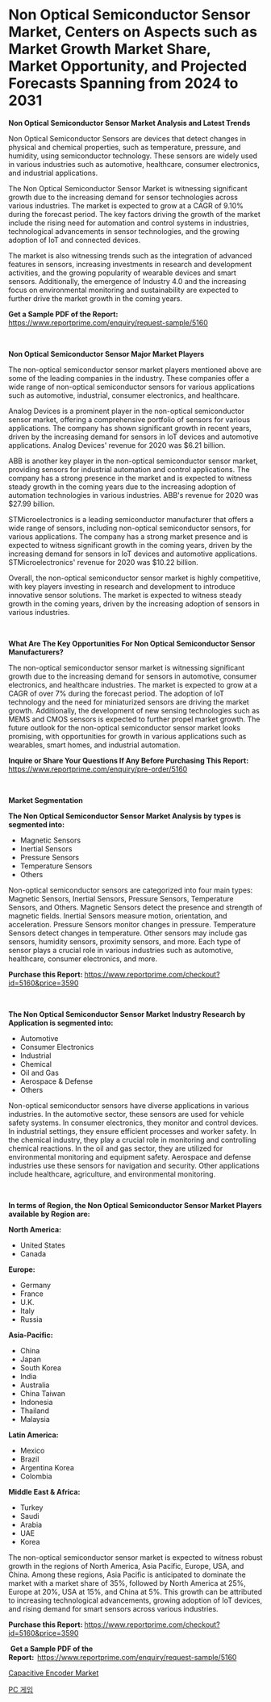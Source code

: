 <p><h1>Non Optical Semiconductor Sensor Market, Centers on Aspects such as Market Growth Market Share, Market Opportunity, and Projected Forecasts Spanning from 2024 to 2031</h1></p><p><strong>Non Optical Semiconductor Sensor Market Analysis and Latest Trends</strong></p>
<p><p>Non Optical Semiconductor Sensors are devices that detect changes in physical and chemical properties, such as temperature, pressure, and humidity, using semiconductor technology. These sensors are widely used in various industries such as automotive, healthcare, consumer electronics, and industrial applications.</p><p>The Non Optical Semiconductor Sensor Market is witnessing significant growth due to the increasing demand for sensor technologies across various industries. The market is expected to grow at a CAGR of 9.10% during the forecast period. The key factors driving the growth of the market include the rising need for automation and control systems in industries, technological advancements in sensor technologies, and the growing adoption of IoT and connected devices.</p><p>The market is also witnessing trends such as the integration of advanced features in sensors, increasing investments in research and development activities, and the growing popularity of wearable devices and smart sensors. Additionally, the emergence of Industry 4.0 and the increasing focus on environmental monitoring and sustainability are expected to further drive the market growth in the coming years.</p></p>
<p><strong>Get a Sample PDF of the Report:&nbsp;</strong> <a href="https://www.reportprime.com/enquiry/request-sample/5160">https://www.reportprime.com/enquiry/request-sample/5160</a></p>
<p>&nbsp;</p>
<p><strong>Non Optical Semiconductor Sensor Major Market Players</strong></p>
<p><p>The non-optical semiconductor sensor market players mentioned above are some of the leading companies in the industry. These companies offer a wide range of non-optical semiconductor sensors for various applications such as automotive, industrial, consumer electronics, and healthcare.</p><p>Analog Devices is a prominent player in the non-optical semiconductor sensor market, offering a comprehensive portfolio of sensors for various applications. The company has shown significant growth in recent years, driven by the increasing demand for sensors in IoT devices and automotive applications. Analog Devices' revenue for 2020 was $6.21 billion.</p><p>ABB is another key player in the non-optical semiconductor sensor market, providing sensors for industrial automation and control applications. The company has a strong presence in the market and is expected to witness steady growth in the coming years due to the increasing adoption of automation technologies in various industries. ABB's revenue for 2020 was $27.99 billion.</p><p>STMicroelectronics is a leading semiconductor manufacturer that offers a wide range of sensors, including non-optical semiconductor sensors, for various applications. The company has a strong market presence and is expected to witness significant growth in the coming years, driven by the increasing demand for sensors in IoT devices and automotive applications. STMicroelectronics' revenue for 2020 was $10.22 billion.</p><p>Overall, the non-optical semiconductor sensor market is highly competitive, with key players investing in research and development to introduce innovative sensor solutions. The market is expected to witness steady growth in the coming years, driven by the increasing adoption of sensors in various industries.</p></p>
<p>&nbsp;</p>
<p><strong>What Are The Key Opportunities For Non Optical Semiconductor Sensor Manufacturers?</strong></p>
<p><p>The non-optical semiconductor sensor market is witnessing significant growth due to the increasing demand for sensors in automotive, consumer electronics, and healthcare industries. The market is expected to grow at a CAGR of over 7% during the forecast period. The adoption of IoT technology and the need for miniaturized sensors are driving the market growth. Additionally, the development of new sensing technologies such as MEMS and CMOS sensors is expected to further propel market growth. The future outlook for the non-optical semiconductor sensor market looks promising, with opportunities for growth in various applications such as wearables, smart homes, and industrial automation.</p></p>
<p><strong>Inquire or Share Your Questions If Any Before Purchasing This Report:</strong> <a href="https://www.reportprime.com/enquiry/pre-order/5160">https://www.reportprime.com/enquiry/pre-order/5160</a></p>
<p>&nbsp;</p>
<p><strong>Market Segmentation</strong></p>
<p><strong>The Non Optical Semiconductor Sensor Market Analysis by types is segmented into:</strong></p>
<p><ul><li>Magnetic Sensors</li><li>Inertial Sensors</li><li>Pressure Sensors</li><li>Temperature Sensors</li><li>Others</li></ul></p>
<p><p>Non-optical semiconductor sensors are categorized into four main types: Magnetic Sensors, Inertial Sensors, Pressure Sensors, Temperature Sensors, and Others. Magnetic Sensors detect the presence and strength of magnetic fields. Inertial Sensors measure motion, orientation, and acceleration. Pressure Sensors monitor changes in pressure. Temperature Sensors detect changes in temperature. Other sensors may include gas sensors, humidity sensors, proximity sensors, and more. Each type of sensor plays a crucial role in various industries such as automotive, healthcare, consumer electronics, and more.</p></p>
<p><strong>Purchase this Report:&nbsp;</strong><a href="https://www.reportprime.com/checkout?id=5160&price=3590">https://www.reportprime.com/checkout?id=5160&price=3590</a></p>
<p>&nbsp;</p>
<p><strong>The Non Optical Semiconductor Sensor Market Industry Research by Application is segmented into:</strong></p>
<p><ul><li>Automotive</li><li>Consumer Electronics</li><li>Industrial</li><li>Chemical</li><li>Oil and Gas</li><li>Aerospace & Defense</li><li>Others</li></ul></p>
<p><p>Non-optical semiconductor sensors have diverse applications in various industries. In the automotive sector, these sensors are used for vehicle safety systems. In consumer electronics, they monitor and control devices. In industrial settings, they ensure efficient processes and worker safety. In the chemical industry, they play a crucial role in monitoring and controlling chemical reactions. In the oil and gas sector, they are utilized for environmental monitoring and equipment safety. Aerospace and defense industries use these sensors for navigation and security. Other applications include healthcare, agriculture, and environmental monitoring.</p></p>
<p>&nbsp;</p>
<p><strong>In terms of Region, the Non Optical Semiconductor Sensor Market Players available by Region are:</strong></p>
<p>
    <p> <strong> North America: </strong>
        <ul>
            <li>United States</li>
            <li>Canada</li>
        </ul>
        </p> 
    <p> <strong> Europe: </strong>
        <ul>
            <li>Germany</li>
            <li>France</li>
            <li>U.K.</li>
            <li>Italy</li>
            <li>Russia</li>
        </ul>
        </p> 
    <p> <strong> Asia-Pacific: </strong>
        <ul>
            <li>China</li>
            <li>Japan</li>
            <li>South Korea</li>
            <li>India</li>
            <li>Australia</li>
            <li>China Taiwan</li>
            <li>Indonesia</li>
            <li>Thailand</li>
            <li>Malaysia</li>
        </ul>
        </p> 
    <p> <strong> Latin America: </strong>
        <ul>
            <li>Mexico</li>
            <li>Brazil</li>
            <li>Argentina Korea</li>
            <li>Colombia</li>
        </ul>
        </p> 
    <p> <strong> Middle East & Africa: </strong>
        <ul>
            <li>Turkey</li>
            <li>Saudi</li>
            <li>Arabia</li>
            <li>UAE</li>
            <li>Korea</li>
        </ul>
    </p>
    </p>
<p><p>The non-optical semiconductor sensor market is expected to witness robust growth in the regions of North America, Asia Pacific, Europe, USA, and China. Among these regions, Asia Pacific is anticipated to dominate the market with a market share of 35%, followed by North America at 25%, Europe at 20%, USA at 15%, and China at 5%. This growth can be attributed to increasing technological advancements, growing adoption of IoT devices, and rising demand for smart sensors across various industries.</p></p>
<p><strong>Purchase this Report: </strong><a href="https://www.reportprime.com/checkout?id=5160&price=3590">https://www.reportprime.com/checkout?id=5160&price=3590</a></p>
<p>&nbsp;<strong>Get a Sample PDF of the Report:&nbsp;&nbsp;</strong><a href="https://www.reportprime.com/enquiry/request-sample/5160">https://www.reportprime.com/enquiry/request-sample/5160</a></p>
<p><strong></strong></p>
<p><p><a href="https://github.com/JameTravis/Market-Research-Report-List-4/blob/main/capacitive-encoder-market.md">Capacitive Encoder Market</a></p><p><a href="https://github.com/laholand/Market-Research-Report-List-3/blob/main/617598714343.md">PC 게임</a></p></p>